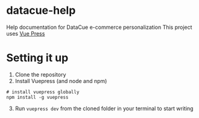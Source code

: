 # datacue-help
Help documentation for DataCue e-commerce personalization
This project uses [Vue Press](http://vuepress.vuejs.org)

# Setting it up
1. Clone the repository
2. Install Vuepress (and node and npm)
```
# install vuepress globally
npm install -g vuepress
```
3. Run `vuepress dev` from the cloned folder in your terminal to start writing
